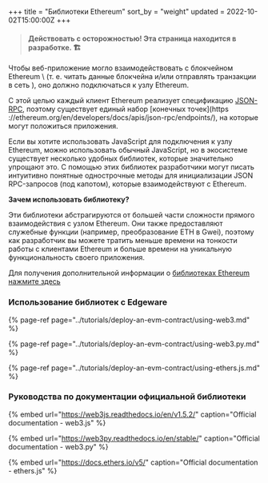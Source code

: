 +++
title = "Библиотеки Ethereum"
sort_by = "weight"
updated = 2022-10-02T15:00:00Z
+++

>#### Действовать с осторожностью! Эта страница находится в разработке. 🏗


Чтобы веб-приложение могло взаимодействовать с блокчейном Ethereum \ (т. е. читать данные блокчейна и/или отправлять транзакции в сеть \), оно должно подключаться к узлу Ethereum.

С этой целью каждый клиент Ethereum реализует спецификацию [JSON-RPC](https://ethereum.org/en/developers/docs/apis/json-rpc/), поэтому существует единый набор [конечных точек](https ://ethereum.org/en/developers/docs/apis/json-rpc/endpoints/), на которые могут положиться приложения.

Если вы хотите использовать JavaScript для подключения к узлу Ethereum, можно использовать обычный JavaScript, но в экосистеме существует несколько удобных библиотек, которые значительно упрощают это. С помощью этих библиотек разработчики могут писать интуитивно понятные однострочные методы для инициализации JSON RPC-запросов \(под капотом\), которые взаимодействуют с Ethereum.

**Зачем использовать библиотеку?**

Эти библиотеки абстрагируются от большей части сложности прямого взаимодействия с узлом Ethereum. Они также предоставляют служебные функции \(например, преобразование ETH в Gwei\), поэтому как разработчик вы можете тратить меньше времени на тонкости работы с клиентами Ethereum и больше времени на уникальную функциональность своего приложения.

Для получения дополнительной информации о [библиотеках Ethereum нажмите здесь](https://ethereum.org/en/developers/docs/apis/javascript/)

### Использование библиотек с Edgeware

{% page-ref page="../tutorials/deploy-an-evm-contract/using-web3.md" %}

{% page-ref page="../tutorials/deploy-an-evm-contract/using-web3.py.md" %}

{% page-ref page="../tutorials/deploy-an-evm-contract/using-ethers.js.md" %}

### Руководства по документации официальной библиотеки

{% embed url="https://web3js.readthedocs.io/en/v1.5.2/" caption="Official documentation - web3.js" %}

{% embed url="https://web3py.readthedocs.io/en/stable/" caption="Official documentation - web3.py" %}

{% embed url="https://docs.ethers.io/v5/" caption="Official documentation - ethers.js" %}
